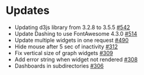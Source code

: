 # Updates

 * Updating d3js library from 3.2.8 to 3.5.5 [#542](https://github.com/Shopify/dashing/pull/542)
 * Update Dashing to use FontAwesome 4.3.0 [#514](https://github.com/Shopify/dashing/pull/514)
 * Update multiple widgets in one request [#490](https://github.com/Shopify/dashing/pull/490)
 * Hide mouse after 5 sec of inactivity [#312](https://github.com/Shopify/dashing/pull/312)
 * Fix vertical size of graph widgets [#309](https://github.com/Shopify/dashing/pull/309)
 * Add error string when widget not rendered [#308](https://github.com/Shopify/dashing/pull/308)
 * Dashboards in subdirectories [#306](https://github.com/Shopify/dashing/pull/306)
